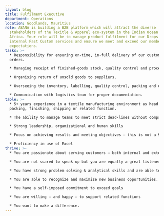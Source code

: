 ```yaml
---
layout: blog
title: Fulfilment Executive
department: Operations
location: Goodlands, Mauritius
role: ABANA is building a B2B platform which will attract the diverse
  stakeholders of the Texitle & Apparel eco-system in the Indian Ocean and
  Africa. Your role will be to manage product fulfilment for our Drops &
  internal Fast Custom services and ensure we meet and exceed our members’
  expectations.
tasks: >-
  * Responsibility for ensuring on-time, in-full delivery of our customer
  orders.

  * Managing receipt of finished-goods stock, quality control and processing of customer orders for delivery.

  * Organising return of unsold goods to suppliers.

  * Overseeing the inventory, labelling, quality control, packing and despatch functions & teams.

  * Communication with logistics team for proper documentation.
table: >-
  * 5+ years experience in a textile manufacturing environment as head of
  packing, finishing, shipping or related function.

  * The ability to manage teams to meet strict dead-lines without compromising customer satisfaction.

  * Strong leadership, organizational and human skills

  * Focus on achieving results and meeting objectives – this is not a 9-5 job.

  * Proficiency in use of Excel
thrive: >-
  * You are passionate about serving customers – both internal and external.

  * You are not scared to speak up but you are equally a great listener

  * You have strong problem solving & analytical skills and are able to bring solutions that deliver real business value.

  * You are able to recognize and maximize new business opportunities.

  * You have a self-imposed commitment to exceed goals

  * You are willing – and happy – to support related functions

  * You want to make a difference.
---
```

